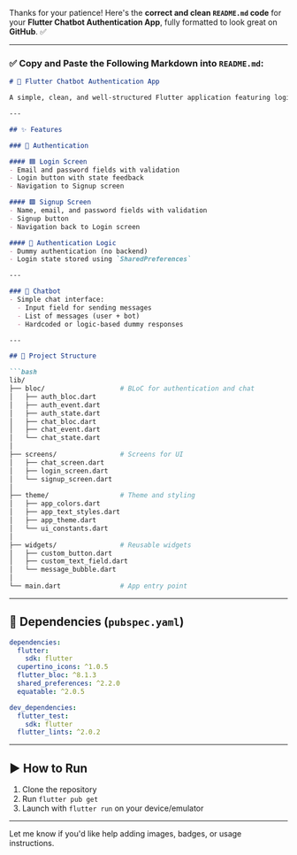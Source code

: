 Thanks for your patience! Here's the **correct and clean `README.md` code** for your **Flutter Chatbot Authentication App**, fully formatted to look great on **GitHub**. ✅

---

### ✅ Copy and Paste the Following Markdown into `README.md`:

````md
# 🧠 Flutter Chatbot Authentication App

A simple, clean, and well-structured Flutter application featuring login/signup authentication and a basic chatbot interface.

---

## ✨ Features

### 🔐 Authentication

#### 🟦 Login Screen
- Email and password fields with validation
- Login button with state feedback
- Navigation to Signup screen

#### 🟩 Signup Screen
- Name, email, and password fields with validation
- Signup button
- Navigation back to Login screen

#### 🔐 Authentication Logic
- Dummy authentication (no backend)
- Login state stored using `SharedPreferences`

---

### 💬 Chatbot
- Simple chat interface:
  - Input field for sending messages
  - List of messages (user + bot)
  - Hardcoded or logic-based dummy responses

---

## 🧱 Project Structure

```bash
lib/
├── bloc/                   # BLoC for authentication and chat
│   ├── auth_bloc.dart
│   ├── auth_event.dart
│   ├── auth_state.dart
│   ├── chat_bloc.dart
│   ├── chat_event.dart
│   └── chat_state.dart
│
├── screens/                # Screens for UI
│   ├── chat_screen.dart
│   ├── login_screen.dart
│   └── signup_screen.dart
│
├── theme/                  # Theme and styling
│   ├── app_colors.dart
│   ├── app_text_styles.dart
│   ├── app_theme.dart
│   └── ui_constants.dart
│
├── widgets/                # Reusable widgets
│   ├── custom_button.dart
│   ├── custom_text_field.dart
│   └── message_bubble.dart
│
└── main.dart               # App entry point
````

---

## 🧩 Dependencies (`pubspec.yaml`)

```yaml
dependencies:
  flutter:
    sdk: flutter
  cupertino_icons: ^1.0.5
  flutter_bloc: ^8.1.3
  shared_preferences: ^2.2.0
  equatable: ^2.0.5

dev_dependencies:
  flutter_test:
    sdk: flutter
  flutter_lints: ^2.0.2
```

---

## ▶️ How to Run

1. Clone the repository
2. Run `flutter pub get`
3. Launch with `flutter run` on your device/emulator

---

Let me know if you'd like help adding images, badges, or usage instructions.
